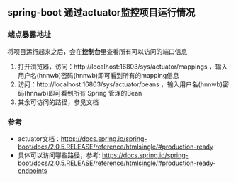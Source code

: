 ## spring-boot 通过actuator监控项目运行情况

### 端点暴露地址

将项目运行起来之后，会在**控制台**里查看所有可以访问的端口信息

1. 打开浏览器，访问：http://localhost:16803/sys/actuator/mappings ，输入用户名(hnnwb)密码(hnnwb)即可看到所有的mapping信息
2. 访问：http://localhost:16803/sys/actuator/beans ，输入用户名(hnnwb)密码(hnnwb)即可看到所有 Spring 管理的Bean
3. 其余可访问的路径，参见文档

### 参考

- actuator文档：https://docs.spring.io/spring-boot/docs/2.0.5.RELEASE/reference/htmlsingle/#production-ready
- 具体可以访问哪些路径，参考: https://docs.spring.io/spring-boot/docs/2.0.5.RELEASE/reference/htmlsingle/#production-ready-endpoints
